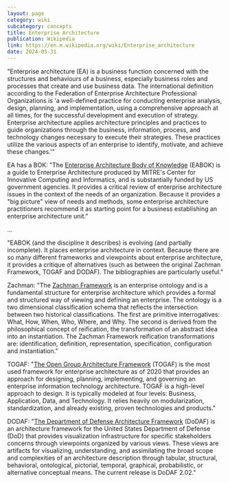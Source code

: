 ```yaml
---
layout: page
category: wiki
subcategory: concepts
title: Enterprise Architecture
publication: Wikipedia
link: https://en.m.wikipedia.org/wiki/Enterprise_architecture
date: 2024-05-31
---
```


"Enterprise architecture (EA) is a business function concerned with the structures and behaviours of a business, especially business roles and processes that create and use business data. The international definition according to the Federation of Enterprise Architecture Professional Organizations is 'a well-defined practice for conducting enterprise analysis, design, planning, and implementation, using a comprehensive approach at all times, for the successful development and execution of strategy. Enterprise architecture applies architecture principles and practices to guide organizations through the business, information, process, and technology changes necessary to execute their strategies. These practices utilize the various aspects of an enterprise to identify, motivate, and achieve these changes.'"

EA has a BOK: "The [Enterprise Architecture Body of Knowledge](https://en.m.wikipedia.org/wiki/Enterprise_Architecture_Body_of_Knowledge) (EABOK) is a guide to Enterprise Architecture produced by MITRE's Center for Innovative Computing and Informatics, and is substantially funded by US government agencies. It provides a critical review of enterprise architecture issues in the context of the needs of an organization. Because it provides a "big picture" view of needs and methods, some enterprise architecture practitioners recommend it as starting point for a business establishing an enterprise architecture unit."

...

"EABOK (and the discipline it describes) is evolving (and partially incomplete). It places enterprise architecture in context. Because there are so many different frameworks and viewpoints about enterprise architecture, it provides a critique of alternatives (such as between the original Zachman Framework, TOGAF and DODAF). The bibliographies are particularly useful."

Zachman: "The [Zachman Framework](https://en.m.wikipedia.org/wiki/Zachman_Framework) is an enterprise ontology and is a fundamental structure for enterprise architecture which provides a formal and structured way of viewing and defining an enterprise. The ontology is a two dimensional classification schema that reflects the intersection between two historical classifications. The first are primitive interrogatives: What, How, When, Who, Where, and Why. The second is derived from the philosophical concept of reification, the transformation of an abstract idea into an instantiation. The Zachman Framework reification transformations are: identification, definition, representation, specification, configuration and instantiation."

TOGAF: "[The Open Group Architecture Framework](https://en.m.wikipedia.org/wiki/The_Open_Group_Architecture_Framework) (TOGAF) is the most used framework for enterprise architecture as of 2020 that provides an approach for designing, planning, implementing, and governing an enterprise information technology architecture. TOGAF is a high-level approach to design. It is typically modeled at four levels: Business, Application, Data, and Technology. It relies heavily on modularization, standardization, and already existing, proven technologies and products."

DODAF: "[The Department of Defense Architecture Framework](https://en.m.wikipedia.org/wiki/Department_of_Defense_Architecture_Framework) (DoDAF) is an architecture framework for the United States Department of Defense (DoD) that provides visualization infrastructure for specific stakeholders concerns through viewpoints organized by various views. These views are artifacts for visualizing, understanding, and assimilating the broad scope and complexities of an architecture description through tabular, structural, behavioral, ontological, pictorial, temporal, graphical, probabilistic, or alternative conceptual means. The current release is DoDAF 2.02."
